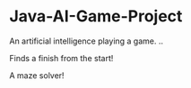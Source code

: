 # Java-AI-Game-Project
An artificial intelligence playing a game. ..

Finds a finish from the start!

A maze solver!



